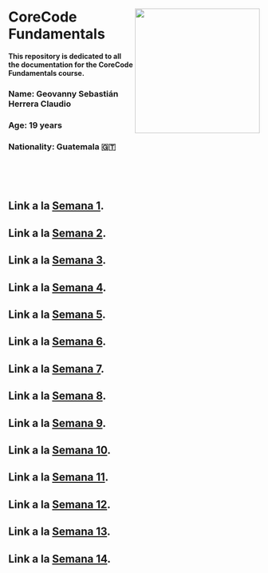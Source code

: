 # <img align="right"  src="https://user-images.githubusercontent.com/98846377/224530582-8c5e9f3e-35c1-4b0c-8723-ea229d486ad3.png" width="250px"/>CoreCode Fundamentals

**This repository is dedicated to all the documentation for the CoreCode Fundamentals course.**
### Name: Geovanny Sebastián Herrera Claudio
### Age: 19 years
### Nationality: Guatemala 	:guatemala:
<br><br><br>
## Link a la [Semana 1](https://github.com/SebastianHerrera/CoreCode-Fundamentals/tree/main/Algorithms%20-%20Week%201).

## Link a la [Semana 2](https://github.com/SebastianHerrera/CoreCode-Fundamentals/tree/main/Pseudocode%20-%20Week%202).

## Link a la [Semana 3](https://github.com/SebastianHerrera/CoreCode-Fundamentals/tree/main/Algorithms%20-%20Week%201).

## Link a la [Semana 4](https://github.com/SebastianHerrera/CoreCode-Fundamentals/tree/main/Algorithms%20-%20Week%201).

## Link a la [Semana 5](https://github.com/SebastianHerrera/CoreCode-Fundamentals/tree/main/Week%205/Week%20challenges%20(Thursday)).

## Link a la [Semana 6](https://github.com/SebastianHerrera/CoreCode-Fundamentals/tree/main/Algorithms%20-%20Week%201).

## Link a la [Semana 7](https://github.com/SebastianHerrera/CoreCode-Fundamentals/tree/main/Algorithms%20-%20Week%201).

## Link a la [Semana 8](https://github.com/SebastianHerrera/CoreCode-Fundamentals/tree/main/Algorithms%20-%20Week%201).

## Link a la [Semana 9](https://github.com/SebastianHerrera/CoreCode-Fundamentals/tree/main/Algorithms%20-%20Week%201).

## Link a la [Semana 10](https://github.com/SebastianHerrera/CoreCode-Fundamentals/tree/main/Algorithms%20-%20Week%201).

## Link a la [Semana 11](https://github.com/SebastianHerrera/CoreCode-Fundamentals/tree/main/Algorithms%20-%20Week%201).

## Link a la [Semana 12](https://github.com/SebastianHerrera/CoreCode-Fundamentals/tree/main/Algorithms%20-%20Week%201).

## Link a la [Semana 13](https://github.com/SebastianHerrera/CoreCode-Fundamentals/tree/main/Algorithms%20-%20Week%201).

## Link a la [Semana 14](https://github.com/SebastianHerrera/CoreCode-Fundamentals/tree/main/Algorithms%20-%20Week%201).

